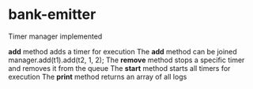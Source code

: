 # bank-emitter

Timer manager implemented

**add** method adds a timer for execution
The **add** method can be joined manager.add(t1).add(t2, 1, 2);
The **remove** method stops a specific timer and removes it from the queue
The **start** method starts all timers for execution
The **print** method returns an array of all logs
